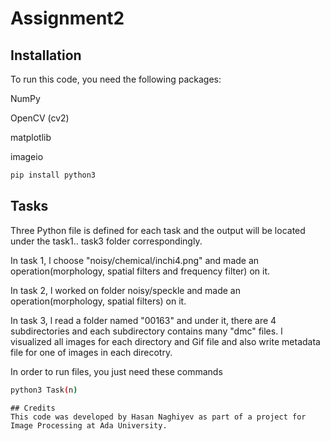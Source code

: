 # Assignment2


## Installation

To run this code, you need the following packages:

NumPy

OpenCV (cv2)

matplotlib

imageio



```bash
pip install python3
```

## Tasks
Three Python file is defined for each task and the output will be located under the task1.. task3 folder correspondingly.

In task 1, l choose "noisy/chemical/inchi4.png" and made an operation(morphology, spatial filters and frequency filter) on it.

In task 2, l worked on folder noisy/speckle and made an operation(morphology, spatial filters) on it. 

In task 3, l read a folder named "00163" and under it, there are 4 subdirectories and each subdirectory contains many "dmc" files. l visualized all images for each directory and Gif file and 
also write metadata file for one of images in each direcotry.

In order to run files, you just need these commands

```bash
python3 Task(n)
```


```
## Credits
This code was developed by Hasan Naghiyev as part of a project for Image Processing at Ada University.